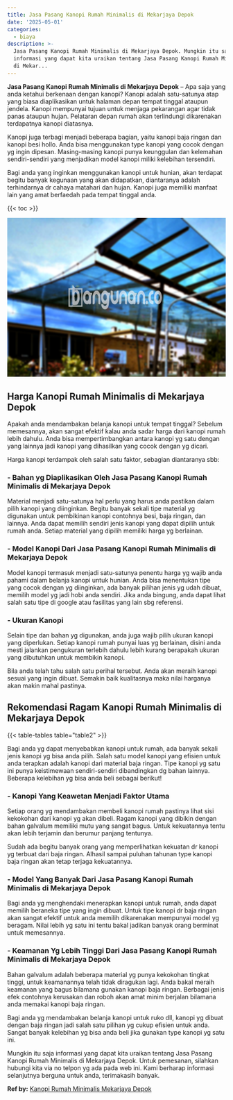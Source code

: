 ```yaml
---
title: Jasa Pasang Kanopi Rumah Minimalis di Mekarjaya Depok
date: '2025-05-01'
categories:
  - biaya
description: >-
  Jasa Pasang Kanopi Rumah Minimalis di Mekarjaya Depok. Mungkin itu saja
  informasi yang dapat kita uraikan tentang Jasa Pasang Kanopi Rumah Minimalis
  di Mekar...
---
```


**Jasa Pasang Kanopi Rumah Minimalis di Mekarjaya Depok** – Apa saja yang anda ketahui berkenaan dengan kanopi? Kanopi adalah satu-satunya atap yang biasa diaplikasikan untuk halaman depan tempat tinggal ataupun jendela. Kanopi mempunyai tujuan untuk menjaga pekarangan agar tidak panas ataupun hujan. Pelataran depan rumah akan terlindungi dikarenakan terdapatnya kanopi diatasnya.

Kanopi juga terbagi menjadi beberapa bagian, yaitu kanopi baja ringan dan kanopi besi hollo. Anda bisa menggunakan type kanopi yang cocok dengan yg ingin dipesan. Masing-masing kanopi punya keunggulan dan kelemahan sendiri-sendiri yang menjadikan model kanopi miliki kelebihan tersendiri.

Bagi anda yang inginkan menggunakan kanopi untuk hunian, akan terdapat begitu banyak kegunaan yang akan didapatkan, diantaranya adalah terhindarnya dr cahaya matahari dan hujan. Kanopi juga memiliki manfaat lain yang amat berfaedah pada tempat tinggal anda.

{{< toc >}}

![Jasa Pasang Kanopi Rumah Minimalis di Mekarjaya Depok](/images/harga-kanopi-minimalis-23.png)

## Harga Kanopi Rumah Minimalis di Mekarjaya Depok

Apakah anda mendambakan belanja kanopi untuk tempat tinggal? Sebelum memesannya, akan sangat efektif kalau anda sadar harga dari kanopi rumah lebih dahulu. Anda bisa mempertimbangkan antara kanopi yg satu dengan yang lainnya jadi kanopi yang dihasilkan yang cocok dengan yg dicari.

Harga kanopi terdampak oleh salah satu faktor, sebagian diantaranya sbb:

### \- Bahan yg Diaplikasikan Oleh Jasa Pasang Kanopi Rumah Minimalis di Mekarjaya Depok

Material menjadi satu-satunya hal perlu yang harus anda pastikan dalam pilih kanopi yang diinginkan. Begitu banyak sekali tipe material yg digunakan untuk pembikinan kanopi contohnya besi, baja ringan, dan lainnya. Anda dapat memilih sendiri jenis kanopi yang dapat dipilih untuk rumah anda. Setiap material yang dipilih memiliki harga yg berlainan.

### \- Model Kanopi Dari Jasa Pasang Kanopi Rumah Minimalis di Mekarjaya Depok

Model kanopi termasuk menjadi satu-satunya penentu harga yg wajib anda pahami dalam belanja kanopi untuk hunian. Anda bisa menentukan tipe yang cocok dengan yg diinginkan, ada banyak pilihan jenis yg udah dibuat, memilih model yg jadi hobi anda sendiri. Jika anda bingung, anda dapat lihat salah satu tipe di google atau fasilitas yang lain sbg referensi.

### \- Ukuran Kanopi

Selain tipe dan bahan yg digunakan, anda juga wajib pilih ukuran kanopi yang diperlukan. Setiap kanopi rumah punyai luas yg berlainan, disini anda mesti jalankan pengukuran terlebih dahulu lebih kurang berapakah ukuran yang dibutuhkan untuk membikin kanopi.

Bila anda telah tahu salah satu perihal tersebut. Anda akan meraih kanopi sesuai yang ingin dibuat. Semakin baik kualitasnya maka nilai harganya akan makin mahal pastinya.

## Rekomendasi Ragam Kanopi Rumah Minimalis di Mekarjaya Depok

{{< table-tables table="table2" >}}

Bagi anda yg dapat menyebabkan kanopi untuk rumah, ada banyak sekali jenis kanopi yg bisa anda pilih. Salah satu model kanopi yang efisien untuk anda terapkan adalah kanopi dari material baja ringan. Tipe kanopi yg satu ini punya keistimewaan sendiri-sendiri dibandingkan dg bahan lainnya. Beberapa kelebihan yg bisa anda beli sebagai berikut!

### \- Kanopi Yang Keawetan Menjadi Faktor Utama

Setiap orang yg mendambakan membeli kanopi rumah pastinya lihat sisi kekokohan dari kanopi yg akan dibeli. Ragam kanopi yang dibikin dengan bahan galvalum memiliki mutu yang sangat bagus. Untuk kekuatannya tentu akan lebih terjamin dan berumur panjang tentunya.

Sudah ada begitu banyak orang yang memperlihatkan kekuatan dr kanopi yg terbuat dari baja ringan. Alhasil sampai puluhan tahunan type kanopi baja ringan akan tetap terjaga kekuatannya.

### \- Model Yang Banyak Dari Jasa Pasang Kanopi Rumah Minimalis di Mekarjaya Depok

Bagi anda yg menghendaki menerapkan kanopi untuk rumah, anda dapat memilih beraneka tipe yang ingin dibuat. Untuk tipe kanopi dr baja ringan akan sangat efektif untuk anda memilih dikarenakan mempunyai model yg beragam. Nilai lebih yg satu ini tentu bakal jadikan banyak orang berminat untuk memesannya.

### \- Keamanan Yg Lebih Tinggi Dari Jasa Pasang Kanopi Rumah Minimalis di Mekarjaya Depok

Bahan galvalum adalah beberapa material yg punya kekokohan tingkat tinggi, untuk keamanannya telah tidak diragukan lagi. Anda bakal meraih keamanan yang bagus bilamana gunakan kanopi baja ringan. Berbagai jenis efek contohnya kerusakan dan roboh akan amat minim berjalan bilamana anda memakai kanopi baja ringan.

Bagi anda yg mendambakan belanja kanopi untuk ruko dll, kanopi yg dibuat dengan baja ringan jadi salah satu pilihan yg cukup efisien untuk anda. Sangat banyak kelebihan yg bisa anda beli jika gunakan type kanopi yg satu ini.

Mungkin itu saja informasi yang dapat kita uraikan tentang Jasa Pasang Kanopi Rumah Minimalis di Mekarjaya Depok. Untuk pemesanan, silahkan hubungi kita via no telpon yg ada pada web ini. Kami berharap informasi selanjutnya berguna untuk anda, terimakasih banyak.

**Ref by:**  [Kanopi Rumah Minimalis Mekarjaya Depok](https://id.wikipedia.org/wiki/Kanopi)

